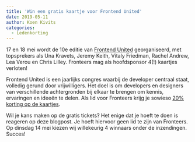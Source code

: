 ```yaml
---
title: 'Win een gratis kaartje voor Frontend United'
date: 2019-05-11
author: Koen Kivits
categories:
  - Ledenkorting
---
```


17 en 18 mei wordt de 10e editie van [Frontend United](https://www.frontendunited.org/) georganiseerd, met topsprekers als Una Kravets, Jeremy Keith, Vitaly Friedman, Rachel Andrew, Lea Verou en Chris Lilley. Fronteers mag als hoofdsponsor 4(!) kaartjes verloten!

Frontend United is een jaarlijks congres waarbij de developer centraal staat, volledig gerund door vrijwilligers. Het doel is om developers en designers van verschillende achtergronden bij elkaar te brengen om kennis, ervaringen en ideeën te delen. Als lid voor Fronteers krijg je sowieso [20% korting op de kaartjes](https://fronteers.nl/blog/2019/03/met-korting-naar-frontend-united).

Wil je kans maken op de gratis tickets? Het enige dat je hoeft te doen is reageren op deze blogpost. Je hoeft hiervoor geen lid te zijn van Fronteers. Op dinsdag 14 mei kiezen wij willekeurig 4 winnaars onder de inzendingen. Succes!
